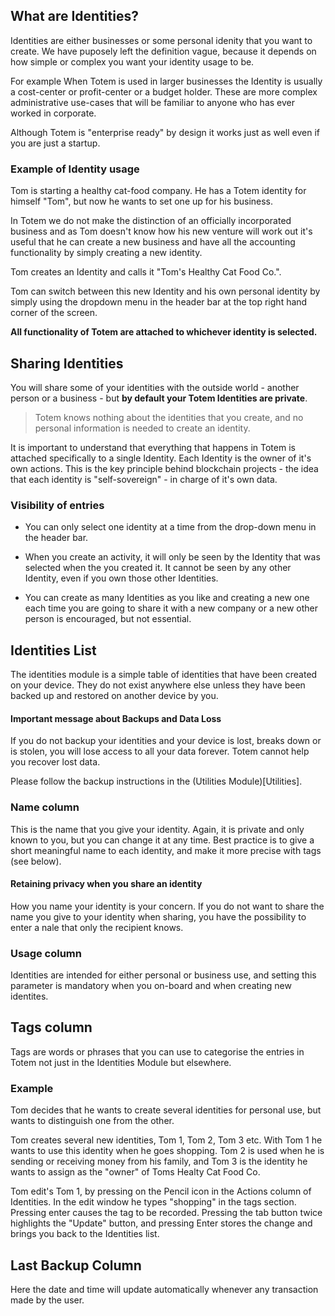 ## What are Identities?

Identities are either businesses or some personal idenity that you want to create. We have puposely left the definition vague, because it depends on how simple or complex you want your identity usage to be. 

For example When Totem is used in larger businesses the Identity is usually a cost-center or profit-center or a budget holder. These are more complex administrative use-cases that will be familiar to anyone who has ever worked in corporate. 

Although Totem is "enterprise ready" by design it works just as well even if you are just a startup.

### Example of Identity usage

Tom is starting a healthy cat-food company. He has a Totem identity for himself "Tom", but now he wants to set one up for his business. 

In Totem we do not make the distinction of an officially incorporated business and as Tom doesn't know how his new venture will work out it's useful that he can create a new business and have all the accounting functionality by simply creating a new identity.

Tom creates an Identity and calls it "Tom's Healthy Cat Food Co.".

Tom can switch between this new Identity and his own personal identity by simply using the dropdown menu in the header bar at the top right hand corner of the screen. 

**All functionality of Totem are attached to whichever identity is selected.**

## Sharing Identities

You will share some of your identities with the outside world - another person or a business - but **by default your Totem Identities are private**.

> Totem knows nothing about the identities that you create, and no personal information is needed to create an identity.

It is important to understand that everything that happens in Totem is attached specifically to a single Identity. Each Identity is the owner of it's own actions. This is the key principle behind blockchain projects  - the idea that each identity is "self-sovereign" - in charge of it's own data.

### Visibility of entries 

* You can only select one identity at a time from the drop-down menu in the header bar. 

* When you create an activity, it will only be seen by the Identity that was selected when the you created it. It cannot be seen by any other Identity, even if you own those other Identities.

* You can create as many Identities as you like and creating a new one each time you are going to share it with a new company or a new other person is encouraged, but not essential. 


## Identities List

The identities module is a simple table of identities that have been created on your device. They do not exist anywhere else unless they have been backed up and restored on another device by you.

#### Important message about Backups and Data Loss

If you do not backup your identities and your device is lost, breaks down or is stolen, you will lose access to all your data forever. Totem cannot help you recover lost data.

Please follow the backup instructions in the (Utilities Module)[Utilities]. 

### Name column

This is the name that you give your identity. Again, it is private and only known to you, but you can change it at any time. Best practice is to give a short meaningful name to each identity, and make it more precise with tags (see below). 

#### Retaining privacy when you share an identity

How you name your identity is your concern. If you do not want to share the name you give to your identity when sharing, you have the possibility to enter a nale that only the recipient knows.

### Usage column

Identities are intended for either personal or business use, and setting this parameter is mandatory when you on-board and when creating new identites. 



## Tags column

Tags are words or phrases that you can use to categorise the entries in Totem not just in the Identities Module but elsewhere. 

### Example 

Tom decides that he wants to create several identities for personal use, but wants to distinguish one from the other.

Tom creates several new identities, Tom 1, Tom 2, Tom 3 etc. With Tom 1 he wants to use this identity when he goes shopping. Tom 2 is used when he is sending or receiving money from his family, and Tom 3 is the identity he wants to assign as the "owner" of Toms Healty Cat Food Co.

Tom edit's Tom 1, by pressing on the Pencil icon in the Actions column of Identities. In the edit window he types "shopping" in the tags section. Pressing enter causes the tag to be recorded. Pressing the tab button twice highlights the "Update" button, and pressing Enter stores the change and brings you back to the Identities list.

## Last Backup Column

Here the date and time will update automatically whenever any transaction made by the user.
